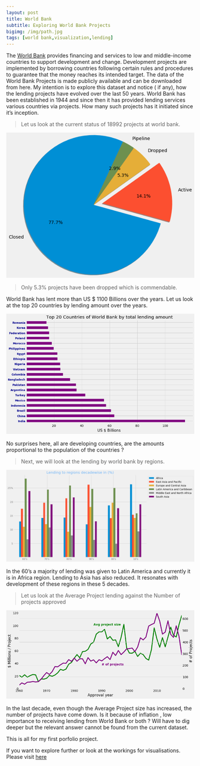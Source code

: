 ```yaml
---
layout: post
title: World Bank
subtitle: Exploring World Bank Projects
bigimg: /img/path.jpg
tags: [world bank,visualization,lending]
---
```


The [World Bank](https://www.worldbank.org/) provides financing and services to low and middle-income countries to support development and change. Development projects are implemented by borrowing countries following certain rules and procedures to guarantee that the money reaches its intended target.
The data of the World Bank Projects is made publicly available and can be downloaded from here. My intention is to explore this dataset and notice ( if any), how the lending projects have evolved over the last 50 years.
World Bank has been established in 1944 and since then it has provided lending services various countries via projects. How many such projects has it initiated since it’s inception.

>Let us look at the current status of 18992 projects at world bank.

![Project status](/img/project_status.png)

>Only 5.3% projects have been dropped which is commendable.

World Bank has lent more than US $ 1100 Billions over the years. Let us look at the top 20 countries by lending amount over the years.

![Top 20 Countries](/img/to20countries.png)

No surprises here, all are developing countries, are the amounts proportional to the population of the countries ?

>Next, we will look at the lending by world bank by regions.

![Regionwise Lending](/img/lending_regions.png)

In the 60’s a majority of lending was given to Latin America and currently it is in Africa region. Lending to Asia has also reduced. It resonates with development of these regions in these 5 decades.

>Let us look at the Average Project lending against the Number of projects approved

![Number of projects](/img/projects_count.png)

In the last decade, even though the Average Project size has increased, the number of projects have come down. Is it because of inflation , low importance to receiving lending from World Bank or both ? Will have to dig deeper but the relevant answer cannot be found from the current dataset.

This is all for my first porfolio project.

If you want to explore further or look at the workings for visualisations. Please visit [here](https://github.com/yvishyst/worldbankdataset)
